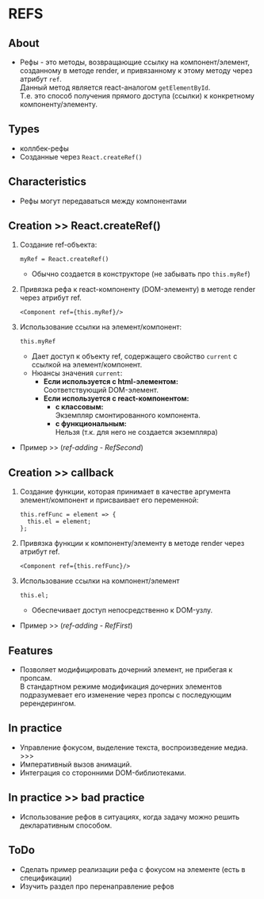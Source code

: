 # REFS

## About
- Рефы - это методы, возвращающие ссылку на компонент/элемент, созданному в методе render, и привязанному к этому методу через атрибут `ref`.   
Данный метод является react-аналогом `getElementById`.  
Т.е. это способ получения прямого доступа (ссылки) к конкретному компоненту/элементу.

## Types
- коллбек-рефы
- Созданные через `React.createRef()` 

## Characteristics
- Рефы могут передаваться между компонентами

## Creation >> React.createRef()
1. Создание ref-объекта:

    ```
    myRef = React.createRef()
    ```
    - Обычно создается в конструкторе (не забывать про `this.myRef`)
1. Привязка рефа к react-компоненту (DOM-элементу) в методе render через атрибут ref.

    ```
    <Component ref={this.myRef}/>
    ```
1. Использование ссылки на элемент/компонент:

    ```
    this.myRef
    ```
    - Дает доступ к объекту ref, содержащего свойство `current` с ссылкой на элемент/компонент.
    - Нюансы значения `current`:   
      - __Если используется с html-элементом:__  
      Соответствующий DOM-элемент.
      - __Если используется с react-компонентом:__
        - __с классовым:__  
        Экземпляр смонтированного компонента.
        - __c функциональным:__  
        Нельзя (т.к. для него не создается экземпляра)
- Пример >> (_ref-adding - RefSecond_)

## Creation >> callback
1. Создание функции, которая принимает в качестве аргумента элемент/компонент и присваивает его переменной:

    ```
    this.refFunc = element => {
      this.el = element;
    };
    ```
1. Привязка функции к компоненту/элементу в методе render через атрибут ref.

    ```
    <Component ref={this.refFunc}/>
    ```
1. Использование ссылки на компонент/элемент

    ```
    this.el;
    ```
    - Обеспечивает доступ непосредственно к DOM-узлу.
- Пример >> (_ref-adding - RefFirst_)  

## Features
- Позволяет модифицировать дочерний элемент, не прибегая к пропсам.  
В стандартном режиме модификация дочерних элементов подразумевает его изменение через пропсы с последующим ререндерингом.

## In practice
- Управление фокусом, выделение текста, воспроизведение медиа. >>>
- Императивный вызов анимаций.
- Интеграция со сторонними DOM-библиотеками.

## In practice >> bad practice
- Использование рефов в ситуациях, когда задачу можно решить декларативным способом.

## ToDo
- Сделать пример реализации рефа с фокусом на элементе (есть в спецификации)
- Изучить раздел про перенаправление рефов